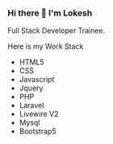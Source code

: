 ### Hi there 👋 I'm Lokesh
Full Stack Developer Trainee.

Here is my Work Stack
<ul>
<li>HTML5</li>
<li>CSS</li>
<li>Javascript</li>
<li>Jquery</li>
<li>PHP</li>
<li>Laravel</li>
<li>Livewire V2</li>
<li>Mysql</li>
<li>Bootstrap5</li>
</ul>
